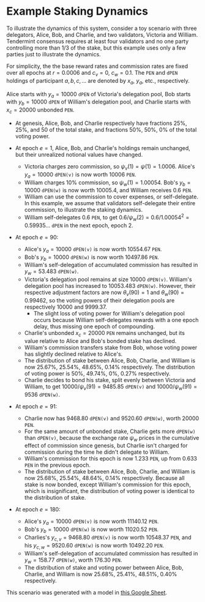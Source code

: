 # Example Staking Dynamics

To illustrate the dynamics of this system, consider a toy scenario with three
delegators, Alice, Bob, and Charlie, and two validators, Victoria and
William.  Tendermint consensus requires at least four validators and no one
party controlling more than $1/3$ of the stake, but this example uses only a few parties just to illustrate the dynamics.

For simplicity, the the base reward rates and commission rates
are fixed over all epochs at $r = 0.0006$ and $c_v = 0$, $c_w = 0.1$.
The `PEN` and `dPEN` holdings of participant $a, b, c, \ldots$ are
denoted by $x_a$, $y_a$, etc., respectively.

Alice starts with $y_a = 10000$ `dPEN` of Victoria's delegation pool, Bob starts
with $y_b = 10000$ `dPEN` of William's delegation pool, and Charlie starts with
$x_c =  20000$ unbonded `PEN`.

- At genesis, Alice, Bob, and Charlie respectively have fractions $25\%$, $25\%$, and $50%$ of the total stake, and fractions $50\%$, $50\%$, $0\%$ of the total voting power.

- At epoch $e = 1$, Alice, Bob, and Charlie's holdings remain unchanged, but their unrealized notional values have changed.
    - Victoria charges zero commission, so $\psi_v(1) = \psi(1) = 1.0006$.  Alice's $y_a = 10000$ `dPEN(v)` is now worth $10006$ `PEN`.
    - William charges $10\%$ commission, so $\psi_w(1) = 1.00054$.  Bob's $y_b = 10000$ `dPEN(w)` is now worth $10005.4$, and William receives $0.6$ `PEN`.
    - William can use the commission to cover expenses, or self-delegate.  In this example, we assume that validators self-delegate their entire commission, to illustrate the staking dynamics.
    - William self-delegates $0.6$ `PEN`, to get $0.6 / \psi_w(2) = 0.6 / 1.00054^2 = 0.59935\ldots$ `dPEN` in the next epoch, epoch $2$.

- At epoch $e = 90$:
    - Alice's $y_a = 10000$ `dPEN(v)` is now worth $10554.67$ `PEN`.
    - Bob's $y_b = 10000$ `dPEN(w)` is now worth $10497.86$ `PEN`.
    - William's self-delegation of accumulated commission has resulted in $y_w = 53.483$ `dPEN(w)`.
    - Victoria's delegation pool remains at size $10000$ `dPEN(v)`.  William's delegation pool has increased to $10053.483$ `dPEN(w)`.  However, their respective adjustment factors are now $\theta_v(90) = 1$ and $\theta_w(90) = 0.99462$, so the voting powers of their delegation pools are respectively $10000$ and $9999.37$.
        - The slight loss of voting power for William's delegation pool occurs because William self-delegates rewards with a one epoch delay, thus missing one epoch of compounding.
    - Charlie's unbonded $x_c = 20000$ `PEN` remains unchanged, but its value relative to Alice and Bob's bonded stake has declined.  
    - William's commission transfers stake from Bob, whose voting power has slightly declined relative to Alice's.
    - The distribution of stake between Alice, Bob, Charlie, and William is now $25.67\%$, $25.54\%$, $48.65\%$, $0.14\%$ respectively.  The distribution of voting power is $50\%$, $49.74\%$, $0\%$, $0.27\%$ respectively.
    - Charlie decides to bond his stake, split evenly between Victoria and William, to get $10000 / \psi_v(91) = 9485.85$ `dPEN(v)` and $10000 / \psi_w(91) = 9536$ `dPEN(w)`.

- At epoch $e = 91$:
    - Charlie now has $9468.80$ `dPEN(v)` and $9520.60$ `dPEN(w)`, worth $20000$ `PEN`.
    - For the same amount of unbonded stake, Charlie gets more `dPEN(w)` than `dPEN(v)`, because the exchange rate $\psi_w$ prices in the cumulative effect of commission since genesis, but Charlie isn't charged for commission during the time he didn't delegate to William.
    - William's commission for this epoch is now $1.233$ `PEN`, up from $0.633$ `PEN` in the previous epoch.
    - The distribution of stake between Alice, Bob, Charlie, and William is now $25.68\%$, $25.54\%$, $48.64\%$, $0.14\%$ respectively.  Because all stake is now bonded, except William's commission for this epoch, which is insignificant, the distribution of voting power is identical to the distribution of stake.

- At epoch $e = 180$:
    - Alice's $y_a = 10000$ `dPEN(v)` is now worth $11140.12$ `PEN`.
    - Bob's $y_b = 10000$ `dPEN(w)` is now worth $11020.52$ `PEN`.
    - Charlies's $y_{c,v} = 9468.80$ `dPEN(v)` is now worth $10548.37$ `PEN`, and his $y_{c,w} = 9520.60$ `dPEN(w)` is now worth $10492.20$ `PEN`.
    - William's self-delegation of accumulated commission has resulted in $y_w = 158.77$ `dPEN(w)`, worth $176.30$ `PEN`.
    - The distribution of stake and voting power between Alice, Bob, Charlie, and William is now $25.68\%$, $25.41\%$, $48.51\%$, $0.40\%$ respectively.

This scenario was generated with a model in [this Google Sheet](https://docs.google.com/spreadsheets/d/1xUroRBT4rL9KumRbKVvxmkyC5m1zqCaaQWoeZv4P5PA/edit?usp=sharing).

